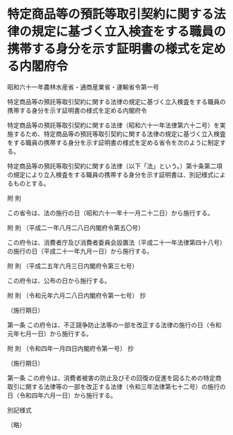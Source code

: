 # 特定商品等の預託等取引契約に関する法律の規定に基づく立入検査をする職員の携帯する身分を示す証明書の様式を定める内閣府令

昭和六十一年農林水産省・通商産業省・運輸省令第一号

特定商品等の預託等取引契約に関する法律の規定に基づく立入検査をする職員の携帯する身分を示す証明書の様式を定める内閣府令

特定商品等の預託等取引契約に関する法律（昭和六十一年法律第六十二号）を実施するため、特定商品等の預託等取引契約に関する法律の規定に基づく立入検査をする職員の携帯する身分を示す証明書の様式を定める省令を次のように制定する。

特定商品等の預託等取引契約に関する法律（以下「法」という。）第十条第二項の規定により立入検査をする職員の携帯する身分を示す証明書は、別記様式によるものとする。

附 則

この省令は、法の施行の日（昭和六十一年十一月二十二日）から施行する。

附 則 （平成二一年八月二八日内閣府令第五〇号）

この府令は、消費者庁及び消費者委員会設置法（平成二十一年法律第四十八号）の施行の日（平成二十一年九月一日）から施行する。

附 則 （平成二五年六月三日内閣府令第三七号）

この府令は、公布の日から施行する。

附 則 （令和元年六月二八日内閣府令第一七号） 抄

（施行期日）

第一条 この府令は、不正競争防止法等の一部を改正する法律の施行の日（令和元年七月一日）から施行する。

附 則 （令和四年一月四日内閣府令第一号） 抄

（施行期日）

第一条 この府令は、消費者被害の防止及びその回復の促進を図るための特定商取引に関する法律等の一部を改正する法律（令和三年法律第七十二号）の施行の日（令和四年六月一日）から施行する。

別記様式

（略）
